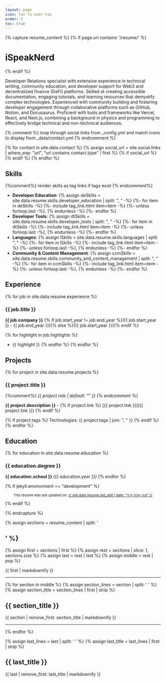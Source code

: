 ```yaml
---
layout: page
icon: fas fa-user-tie
order: 5
toc: true
---
```


{% capture resume_content %}
{% if page.url contains '/resume/' %} 
# iSpeakNerd
{% endif %}

Developer Relations specialist with extensive experience in technical writing, community education, and developer support for Web3 and decentralized finance (DeFi) platforms. Skilled at creating accessible documentation, engaging tutorials, and learning resources that demystify complex technologies. Experienced with community building and fostering developer engagement through collaborative platforms such as GitHub, Notion, and Docusaurus. Proficient with tools and frameworks like Vercel, React, and Next.js, combining a background in physics and programming to effectively bridge technical and non-technical audiences.

{% comment %}
loop through social links from _config.yml and match icons to display from _data/contact.yml
{% endcomment %}


<div class="resume-contact-links flex flex-row">
{% for contact in site.data.contact %}
  {% assign social_url = site.social.links | where_exp: "url", "url contains contact.type" | first %}
  {% if social_url %}
    <a href="{{ social_url }}" {% unless contact.noblank %}target="_blank" rel="noopener noreferrer"{% endunless %}>
      <i class="{{ contact.icon }}"></i>
    </a>
  {% endif %}
{% endfor %}
</div>

## Skills

{%comment%}
render skills as tag links if tags exist
{% endcomment%}
- **Developer Education**: {% assign deSkills = site.data.resume.skills.developer_education | split: ", " -%}
{%- for item in deSkills -%}
  {%- include tag_link.html item=item -%}
  {%- unless forloop.last -%}, {% endunless -%}
{%- endfor %}
- **Developer Tools**: {% assign dtSkills = site.data.resume.skills.developer_tools | split: ", " -%}
{%- for item in dtSkills -%}
  {%- include tag_link.html item=item -%}
  {%- unless forloop.last -%}, {% endunless -%}
{%- endfor %}
- **Languages**: {% assign lSkills = site.data.resume.skills.languages | split: ", " -%}
{%- for item in lSkills -%}
  {%- include tag_link.html item=item -%}
  {%- unless forloop.last -%}, {% endunless -%}
{%- endfor %}
- **Community & Content Management**: {% assign ccmSkills = site.data.resume.skills.community_and_content_management | split: ", " -%}
{%- for item in ccmSkills -%}
  {%- include tag_link.html item=item -%}
  {%- unless forloop.last -%}, {% endunless -%}
{%- endfor %}

## Experience

{% for job in site.data.resume.experience %}
### {{ job.title }}
<!-- {: #{{ job.title | slugify }} } -->
**{{ job.company }}** {% if job.start_year != job.end_year %}({{ job.start_year }} - {{ job.end_year }}){% else %}({{ job.start_year }}){% endif %}

{% for highlight in job.highlights %}
- {{ highlight }}
{% endfor %}
{% endfor %}

## Projects

{% for project in site.data.resume.projects %}
### {{ project.title }}
<!-- {: #{{ project.title | slugify }} } -->
{%comment%} _{{ project.role | default: "" }}_ {% endcomment %}

**{{ project.description }}** - {% if project.link %} [{{ project.link }}]({{ project.link }}) {% endif %}

{% if project.tags %}
Technologies: {{ project.tags | join: ", " }}
{% endif %}
{% endfor %}

## Education

{% for education in site.data.resume.education %}
### {{ education.degree }}
<!-- {: #{{ education.degree | slugify }} } -->
**{{ education.school }}** ({{ education.year }})
{% endfor %}

{% if jekyll.environment == "development" %}
<div class="prompt-tip" style="text-align: center; font-size: 11px;">
  <p>
    This resume was last updated on: <a href="{{ site.data.resume.last_commit_url }}" target="_blank" rel="noopener noreferrer">{{ site.data.resume.last_edit | date: "%Y-%m-%d" }}</a>
  </p>
</div>
{% endif %}

{% endcapture %}

<!-- destructure sections -->
{% assign sections = resume_content | split: '
## ' %}
{% assign first = sections | first %}
{% assign rest = sections | slice: 1, sections.size %}
{% assign last = rest | last %}
{% assign middle = rest | pop %}

<!-- rebuild with splits in document structure -->

<section class="resume-section" id="resume-summary">
{{ first | markdownify }}
</section>

<hr class="resume-section-divider">

{% for section in middle %}
{% assign section_lines = section | split: '
' %}
{% assign section_title = section_lines | first | strip %}
<section class="resume-section" id="{{ section_title | slugify }}">
<h2>{{ section_title }}</h2>
{{ section | remove_first: section_title | markdownify }}
</section>
<hr class="resume-section-divider">
{% endfor %}

{% assign last_lines = last | split: '
' %}
{% assign last_title = last_lines | first | strip %}
<section class="resume-section final-section" id="{{ last_title | slugify }}">
<h2>{{ last_title }}</h2>
{{ last | remove_first: last_title | markdownify }}
</section>

